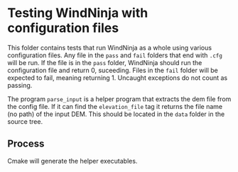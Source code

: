Testing WindNinja with configuration files
==========================================

This folder contains tests that run WindNinja as a whole using various
configuration files.  Any file in the `pass` and `fail` folders that end with
`.cfg` will be run.  If the file is in the `pass` folder, WindNinja should run
the configuration file and return 0, suceeding.  Files in the `fail` folder
will be expected to fail, meaning returning 1.  Uncaught exceptions do not
count as passing.

The program `parse_input` is a helper program that extracts the dem file from
the config file.  If it can find the `elevation_file` tag it returns the file
name (no path) of the input DEM.  This should be located in the `data` folder
in the source tree.

Process
-------

Cmake will generate the helper executables.
